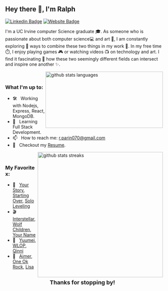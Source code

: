 ## Hey there 👋, I'm Ralph

[![Linkedin Badge](https://img.shields.io/badge/-LinkedIn-0e76a8?style=flat-square&logo=Linkedin&logoColor=white)](https://www.linkedin.com/in/rparin/)
[![Website Badge](https://img.shields.io/badge/Website-3b5998?style=flat-square&logo=googlechrome&logoColor=white)](https://rparin.github.io)

I'm a UC Irvine computer Science graduate 🎓. As someone who is passionate about both computer science💻 and art 🎨, I am constantly exploring 🧐 ways to combine these two things in my work 📝. In my free time ⏱️, I enjoy playing games 🎮 or watching videos 📺 on technology and art. I find it fascinating 🤯 how these two seemingly different fields can intersect and inspire one another ✨.

<!-- <div align="right" style="margin-right: 4.5rem;">
<font size="5" >⚡ Github Stats ⚡</font>
</div>
<br /> -->
<img  align="right" width="375" height="180"  alt="github stats languages" src="https://github-readme-stats.vercel.app/api/top-langs/?username=rparin&title_color=61dafb&text_color=ffffff&icon_color=61dafb&bg_color=20232a&langs_count=8&layout=compact&border_color=61dafb&hide_border=true" />

&nbsp;

### What I'm up to:

- 🛠 &nbsp; Working with Nodejs, Express, React, MongoDB.
- 🧠 &nbsp; Learning Full Stack Development.
- 📫 &nbsp; How to reach me: r.parin070@gmail.com
- 📜 &nbsp; Checkout my [Resume](https://raw.githubusercontent.com/rparin/rparin.github.io/main/public/Ralph_Parin_Resume.pdf).

<img align="right" width="400"  alt="github stats streaks" src="https://github-readme-streak-stats.herokuapp.com/?user=rparin&theme=react&border=61dafb&hide_border=true" />

&nbsp;

### My Favorite x:

- 📖 &nbsp; [Your Story](https://www.novelupdates.com/series/your-story/), [Starting Over](https://www.novelupdates.com/series/starting-over/), [Solo Leveling](https://www.novelupdates.com/series/solo-leveling/)
- 🎬 &nbsp; [Interstellar](https://www.imdb.com/title/tt0816692/?ref_=nv_sr_srsg_1), [Wolf Children](https://myanimelist.net/anime/12355/Ookami_Kodomo_no_Ame_to_Yuki), [Your Name](https://myanimelist.net/anime/32281/Kimi_no_Na_wa)
- 🎨 &nbsp; [Yuumei](https://www.artstation.com/yuumei), [WLOP](https://www.artstation.com/wlop), [Qinni](https://www.instagram.com/qinniart/?hl=en)
- 🎵 &nbsp; [Aimer](https://open.spotify.com/artist/0bAsR2unSRpn6BQPEnNlZm), [One Ok Rock](https://open.spotify.com/artist/7k73EtZwoPs516ZxE72KsO), [Lisa](https://open.spotify.com/artist/0blbVefuxOGltDBa00dspv)

<div align="center">
<br/>
<font size="4" ><strong>Thanks for stopping by!</strong> &nbsp;</font>
</div>
